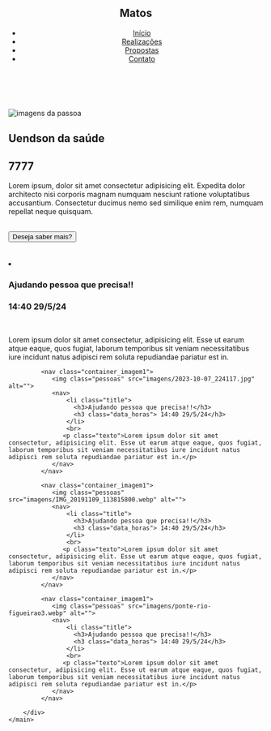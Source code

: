 <!DOCTYPE html>
<html lang="en">
<head>
    <meta charset="UTF-8">
    <meta name="viewport" content="width=device-width, initial-scale=1.0">
    <title>Matos</title>
    <link rel="stylesheet" href="style.css">
</head>
<body>
    <header class="header_top">
        <div>
            <nav class="header_barra">
                <h1 class="logo">Matos</h1>
                <ul class="barra">
                    <li><a href="#">Início</a></li>
                    <li><a href="#">Realizações</a></li>
                    <li><a href="#">Propostas</a></li>
                    <li><a href="#">Contato</a></li>
                </ul>
            </nav>
        </div>
    </header>
    <br>
    <br>
    <main>
        <div class="container_banner">
            <div class="imagens_pricipal">
                <img class="imagens_header" src="imagens/imagens da pessoa.png" alt="imagens da passoa">
                <nav>
                    <h2 class="nome">Uendson da saúde</h2>
                    <h2 class="numero">7777</h2>
                    <p class="palavras">Lorem ipsum, dolor sit amet consectetur adipisicing elit. Expedita dolor architecto nisi corporis magnam numquam nesciunt ratione voluptatibus accusantium. Consectetur ducimus nemo sed similique enim rem, numquam repellat neque quisquam.
                    </p>
                    <br>
                    <div class="button_saber">
                        <input class="button_Deseja_saber" type="button" value="Deseja saber mais?">
                    </div>
                </nav>
            </div>
        </div>
    </main>
<br>
<br>
    <main>
        <div class="container">
            <nav class="container_imagem1">
                    <img class="pessoas" src="imagens/HRC.jpeg" alt="">
                    <nav>
                        <li class="title">
                          <h3>Ajudando pessoa que precisa!!</h3>
                          <h3 class="data_horas"> 14:40 29/5/24</h3> 
                        </li>
                        <br>                                              
                       <p class="texto">Lorem ipsum dolor sit amet consectetur, adipisicing elit. Esse ut earum atque eaque, quos fugiat, laborum temporibus sit veniam necessitatibus iure incidunt natus adipisci rem soluta repudiandae pariatur est in.</p>
                    </nav>
             </nav>

             <nav class="container_imagem1">
                <img class="pessoas" src="imagens/2023-10-07_224117.jpg" alt="">
                <nav>
                    <li class="title">
                      <h3>Ajudando pessoa que precisa!!</h3>
                      <h3 class="data_horas"> 14:40 29/5/24</h3> 
                    </li>
                    <br>                                              
                   <p class="texto">Lorem ipsum dolor sit amet consectetur, adipisicing elit. Esse ut earum atque eaque, quos fugiat, laborum temporibus sit veniam necessitatibus iure incidunt natus adipisci rem soluta repudiandae pariatur est in.</p>
                </nav>
             </nav>

             <nav class="container_imagem1">
                <img class="pessoas" src="imagens/IMG_20191109_113815800.webp" alt="">
                <nav>
                    <li class="title">
                      <h3>Ajudando pessoa que precisa!!</h3>
                      <h3 class="data_horas"> 14:40 29/5/24</h3> 
                    </li>
                    <br>                                              
                   <p class="texto">Lorem ipsum dolor sit amet consectetur, adipisicing elit. Esse ut earum atque eaque, quos fugiat, laborum temporibus sit veniam necessitatibus iure incidunt natus adipisci rem soluta repudiandae pariatur est in.</p>
                </nav>
             </nav>

             <nav class="container_imagem1">
                <img class="pessoas" src="imagens/ponte-rio-figueirao3.webp" alt="">
                <nav>
                    <li class="title">
                      <h3>Ajudando pessoa que precisa!!</h3>
                      <h3 class="data_horas"> 14:40 29/5/24</h3> 
                    </li>
                    <br>                                              
                   <p class="texto">Lorem ipsum dolor sit amet consectetur, adipisicing elit. Esse ut earum atque eaque, quos fugiat, laborum temporibus sit veniam necessitatibus iure incidunt natus adipisci rem soluta repudiandae pariatur est in.</p>
                </nav>
             </nav>

        </div>
    </main>
</body>
</html>
